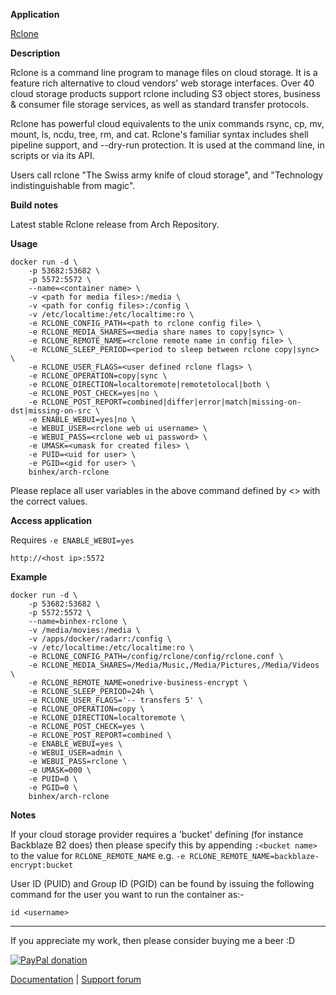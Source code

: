 **Application**

[Rclone](https://rclone.org/)

**Description**

Rclone is a command line program to manage files on cloud storage. It is a feature rich alternative to cloud vendors' web storage interfaces. Over 40 cloud storage products support rclone including S3 object stores, business & consumer file storage services, as well as standard transfer protocols.

Rclone has powerful cloud equivalents to the unix commands rsync, cp, mv, mount, ls, ncdu, tree, rm, and cat. Rclone's familiar syntax includes shell pipeline support, and --dry-run protection. It is used at the command line, in scripts or via its API.

Users call rclone "The Swiss army knife of cloud storage", and "Technology indistinguishable from magic".

**Build notes**

Latest stable Rclone release from Arch Repository.

**Usage**
```
docker run -d \
    -p 53682:53682 \
    -p 5572:5572 \
    --name=<container name> \
    -v <path for media files>:/media \
    -v <path for config files>:/config \
    -v /etc/localtime:/etc/localtime:ro \
    -e RCLONE_CONFIG_PATH=<path to rclone config file> \
    -e RCLONE_MEDIA_SHARES=<media share names to copy|sync> \
    -e RCLONE_REMOTE_NAME=<rclone remote name in config file> \
    -e RCLONE_SLEEP_PERIOD=<period to sleep between rclone copy|sync> \
    -e RCLONE_USER_FLAGS=<user defined rclone flags> \
    -e RCLONE_OPERATION=copy|sync \
    -e RCLONE_DIRECTION=localtoremote|remotetolocal|both \
    -e RCLONE_POST_CHECK=yes|no \
    -e RCLONE_POST_REPORT=combined|differ|error|match|missing-on-dst|missing-on-src \
    -e ENABLE_WEBUI=yes|no \
    -e WEBUI_USER=<rclone web ui username> \
    -e WEBUI_PASS=<rclone web ui password> \
    -e UMASK=<umask for created files> \
    -e PUID=<uid for user> \
    -e PGID=<gid for user> \
    binhex/arch-rclone
```

Please replace all user variables in the above command defined by <> with the correct values.

**Access application**

Requires `-e ENABLE_WEBUI=yes`

`http://<host ip>:5572`

**Example**
```
docker run -d \
    -p 53682:53682 \
    -p 5572:5572 \
    --name=binhex-rclone \
    -v /media/movies:/media \
    -v /apps/docker/radarr:/config \
    -v /etc/localtime:/etc/localtime:ro \
    -e RCLONE_CONFIG_PATH=/config/rclone/config/rclone.conf \
    -e RCLONE_MEDIA_SHARES=/Media/Music,/Media/Pictures,/Media/Videos \
    -e RCLONE_REMOTE_NAME=onedrive-business-encrypt \
    -e RCLONE_SLEEP_PERIOD=24h \
    -e RCLONE_USER_FLAGS='-- transfers 5' \
    -e RCLONE_OPERATION=copy \
    -e RCLONE_DIRECTION=localtoremote \
    -e RCLONE_POST_CHECK=yes \
    -e RCLONE_POST_REPORT=combined \
    -e ENABLE_WEBUI=yes \
    -e WEBUI_USER=admin \
    -e WEBUI_PASS=rclone \
    -e UMASK=000 \
    -e PUID=0 \
    -e PGID=0 \
    binhex/arch-rclone
```

**Notes**

If your cloud storage provider requires a 'bucket' defining (for instance Backblaze B2 does) then please specify this by appending ```:<bucket name>``` to the value for ```RCLONE_REMOTE_NAME``` e.g. ```-e RCLONE_REMOTE_NAME=backblaze-encrypt:bucket```

User ID (PUID) and Group ID (PGID) can be found by issuing the following command for the user you want to run the container as:-

```
id <username>
```
___
If you appreciate my work, then please consider buying me a beer  :D

[![PayPal donation](https://www.paypal.com/en_US/i/btn/btn_donate_SM.gif)](https://www.paypal.com/cgi-bin/webscr?cmd=_s-xclick&hosted_button_id=MM5E27UX6AUU4)

[Documentation](https://github.com/binhex/documentation) | [Support forum](https://forums.unraid.net/topic/111235-support-binhex-rclone/)